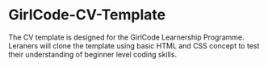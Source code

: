 # GirlCode-CV-Template
The CV template is designed for the GirlCode Learnership Programme. Leraners will clone the template using basic HTML and CSS concept to test their understanding of beginner level coding skills.

